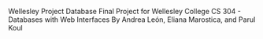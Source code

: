 Wellesley Project Database
Final Project for Wellesley College CS 304 - Databases with Web Interfaces
By Andrea León, Eliana Marostica, and Parul Koul

